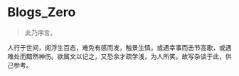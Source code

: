 # Blogs_Zero 

> 此乃序言。

人行于世间，阅浮生百态，难免有感而发，触景生情。或遇幸事而击节高歌，或遇难处而黯然神伤。欲属文以记之，又恐余才疏学浅，为人所笑。故写杂谈于此，供己参考。

